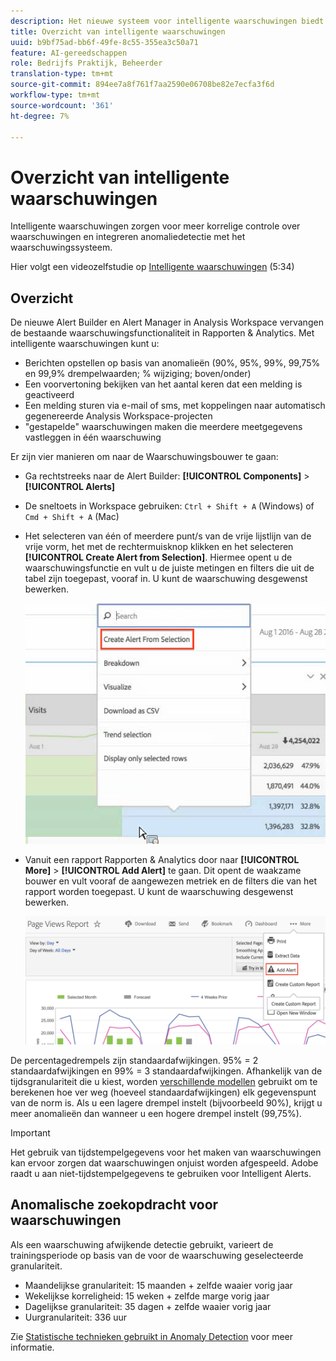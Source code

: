```yaml
---
description: Het nieuwe systeem voor intelligente waarschuwingen biedt meer gedetailleerde controle over waarschuwingen en integreert de detectie van anomalieën met het waarschuwingssysteem.
title: Overzicht van intelligente waarschuwingen
uuid: b9bf75ad-bb6f-49fe-8c55-355ea3c50a71
feature: AI-gereedschappen
role: Bedrijfs Praktijk, Beheerder
translation-type: tm+mt
source-git-commit: 894ee7a8f761f7aa2590e06708be82e7ecfa3f6d
workflow-type: tm+mt
source-wordcount: '361'
ht-degree: 7%

---
```



# Overzicht van intelligente waarschuwingen

Intelligente waarschuwingen zorgen voor meer korrelige controle over waarschuwingen en integreren anomaliedetectie met het waarschuwingssysteem.

Hier volgt een videozelfstudie op [Intelligente waarschuwingen](https://docs.adobe.com/content/help/en/analytics-learn/tutorials/data-science/intelligent-alerts.html) (5:34)

## Overzicht

De nieuwe Alert Builder en Alert Manager in Analysis Workspace vervangen de bestaande waarschuwingsfunctionaliteit in Rapporten &amp; Analytics. Met intelligente waarschuwingen kunt u:

* Berichten opstellen op basis van anomalieën (90%, 95%, 99%, 99,75% en 99,9% drempelwaarden; % wijziging; boven/onder)
* Een voorvertoning bekijken van het aantal keren dat een melding is geactiveerd
* Een melding sturen via e-mail of sms, met koppelingen naar automatisch gegenereerde Analysis Workspace-projecten
* &quot;gestapelde&quot; waarschuwingen maken die meerdere meetgegevens vastleggen in één waarschuwing

Er zijn vier manieren om naar de Waarschuwingsbouwer te gaan:

* Ga rechtstreeks naar de Alert Builder:  **[!UICONTROL Components]** > **[!UICONTROL Alerts]**
* De sneltoets in Workspace gebruiken: `Ctrl + Shift + A` (Windows) of `Cmd + Shift + A` (Mac)
* Het selecteren van één of meerdere punt/s van de vrije lijstlijn van de vrije vorm, het met de rechtermuisknop klikken en het selecteren **[!UICONTROL Create Alert from Selection]**. Hiermee opent u de waarschuwingsfunctie en vult u de juiste metingen en filters die uit de tabel zijn toegepast, vooraf in. U kunt de waarschuwing desgewenst bewerken.

   ![Berichtgeving maken van selectie](assets/create-alert-from-selection.png)

* Vanuit een rapport Rapporten &amp; Analytics door naar **[!UICONTROL More]** > **[!UICONTROL Add Alert]** te gaan. Dit opent de waakzame bouwer en vult vooraf de aangewezen metriek en de filters die van het rapport worden toegepast. U kunt de waarschuwing desgewenst bewerken.

   ![Waarschuwing toevoegen](assets/add-alert.png)

De percentagedrempels zijn standaardafwijkingen. 95% = 2 standaardafwijkingen en 99% = 3 standaardafwijkingen. Afhankelijk van de tijdsgranulariteit die u kiest, worden [verschillende modellen](../virtual-analyst/c-anomaly-detection/statistics-anomaly-detection.md) gebruikt om te berekenen hoe ver weg (hoeveel standaardafwijkingen) elk gegevenspunt van de norm is. Als u een lagere drempel instelt (bijvoorbeeld 90%), krijgt u meer anomalieën dan wanneer u een hogere drempel instelt (99,75%).

>[!IMPORTANT]
>
>Het gebruik van tijdstempelgegevens voor het maken van waarschuwingen kan ervoor zorgen dat waarschuwingen onjuist worden afgespeeld. Adobe raadt u aan niet-tijdstempelgegevens te gebruiken voor Intelligent Alerts.

## Anomalische zoekopdracht voor waarschuwingen

Als een waarschuwing afwijkende detectie gebruikt, varieert de trainingsperiode op basis van de voor de waarschuwing geselecteerde granulariteit.

* Maandelijkse granulariteit: 15 maanden + zelfde waaier vorig jaar
* Wekelijkse korreligheid: 15 weken + zelfde marge vorig jaar
* Dagelijkse granulariteit: 35 dagen + zelfde waaier vorig jaar
* Uurgranulariteit: 336 uur

Zie [Statistische technieken gebruikt in Anomaly Detection](../virtual-analyst/c-anomaly-detection/statistics-anomaly-detection.md) voor meer informatie.
